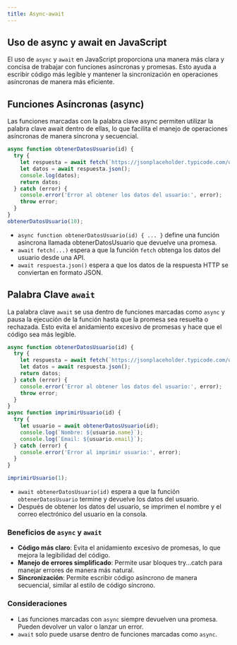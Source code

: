 ```yaml
---
title: Async-await
---
```


## Uso de async y await en JavaScript

El uso de `async` y `await` en JavaScript proporciona una manera más clara y concisa de trabajar con funciones asíncronas y promesas. Esto ayuda a escribir código más legible y mantener la sincronización en operaciones asíncronas de manera más eficiente.

## Funciones Asíncronas (async)

Las funciones marcadas con la palabra clave async permiten utilizar la palabra clave await dentro de ellas, lo que facilita el manejo de operaciones asíncronas de manera síncrona y secuencial.

```javascript
async function obtenerDatosUsuario(id) {
  try {
    let respuesta = await fetch(`https://jsonplaceholder.typicode.com/users/${id}`);
    let datos = await respuesta.json();
    console.log(datos);
    return datos;
  } catch (error) {
    console.error('Error al obtener los datos del usuario:', error);
    throw error;
  }
}
obtenerDatosUsuario(10);
```

* `async function obtenerDatosUsuario(id) { ... }` define una función asíncrona llamada obtenerDatosUsuario que devuelve una promesa.
* `await fetch(...)` espera a que la función `fetch` obtenga los datos del usuario desde una API.
* `await respuesta.json()` espera a que los datos de la respuesta HTTP se conviertan en formato JSON.

## Palabra Clave `await`

La palabra clave `await` se usa dentro de funciones marcadas como `async` y pausa la ejecución de la función hasta que la promesa sea resuelta o rechazada. Esto evita el anidamiento excesivo de promesas y hace que el código sea más legible.

```javascript
async function obtenerDatosUsuario(id) {
  try {
    let respuesta = await fetch(`https://jsonplaceholder.typicode.com/users/${id}`);
    let datos = await respuesta.json();
    return datos;
  } catch (error) {
    console.error('Error al obtener los datos del usuario:', error);
    throw error;
  }
}
async function imprimirUsuario(id) {
  try {
    let usuario = await obtenerDatosUsuario(id);
    console.log(`Nombre: ${usuario.name}`);
    console.log(`Email: ${usuario.email}`);
  } catch (error) {
    console.error('Error al imprimir usuario:', error);
  }
}

imprimirUsuario(1);
```
* `await obtenerDatosUsuario(id)` espera a que la función `obtenerDatosUsuario` termine y devuelve los datos del usuario.
* Después de obtener los datos del usuario, se imprimen el nombre y el correo electrónico del usuario en la consola.

### Beneficios de `async` y `await`

* **Código más claro**: Evita el anidamiento excesivo de promesas, lo que mejora la legibilidad del código.
* **Manejo de errores simplificado**: Permite usar bloques try...catch para manejar errores de manera más natural.
* **Sincronización**: Permite escribir código asíncrono de manera secuencial, similar al estilo de código síncrono.

### Consideraciones

* Las funciones marcadas con `async` siempre devuelven una promesa. Pueden devolver un valor o lanzar un error.
* `await` solo puede usarse dentro de funciones marcadas como `async`.